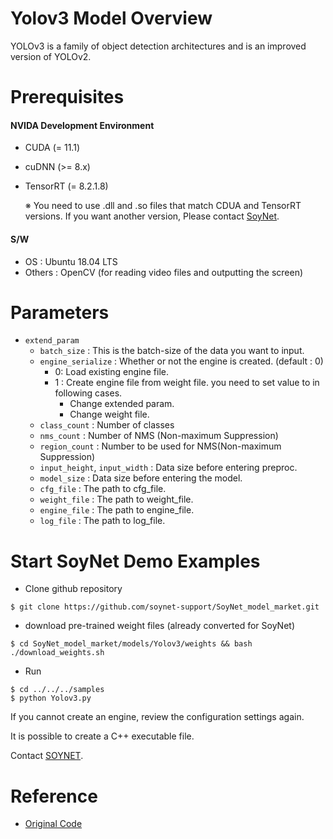 # Yolov3 Model Overview
YOLOv3 is a family of object detection architectures and is an improved version of YOLOv2.

# Prerequisites

#### NVIDA Development Environment
 - CUDA (= 11.1)
 - cuDNN (>= 8.x)
 - TensorRT (= 8.2.1.8)
 
    ※ You need to use .dll and .so files that match CDUA and TensorRT versions. If you want another version, Please contact [SoyNet](https://soynet.io/en/).
#### S/W
 - OS : Ubuntu 18.04 LTS
 - Others : OpenCV (for reading video files and outputting the screen)


# Parameters
 - `extend_param`
      - `batch_size` : This is the batch-size of the data you want to input.
      - `engine_serialize` : Whether or not the engine is created. (default : 0)
         - 0: Load existing engine file.
         - 1 : Create engine file from weight file. you need to set value to in following cases.
            - Change extended param.
            - Change weight file.
      - `class_count` : Number of classes
      - `nms_count` : Number of NMS (Non-maximum Suppression)
      - `region_count` : Number to be used for NMS(Non-maximum Suppression)
      - `input_height`, `input_width` : Data size before entering preproc.
      - `model_size` : Data size before entering the model.
      - `cfg_file` : The path to cfg_file.
      - `weight_file` : The path to weight_file.
      - `engine_file` : The path to engine_file.
      - `log_file` :  The path to log_file.



# Start SoyNet Demo Examples

* Clone github repository

```
$ git clone https://github.com/soynet-support/SoyNet_model_market.git
```

* download pre-trained weight files (already converted for SoyNet)

```
$ cd SoyNet_model_market/models/Yolov3/weights && bash ./download_weights.sh
```

* Run
```
$ cd ../../../samples
$ python Yolov3.py 
```

If you cannot create an engine, review the configuration settings again.

It is possible to create a C++ executable file.

Contact [SOYNET](https://market.soymlops.com/#/contact-us).

# Reference
 - [Original Code](https://github.com/ultralytics/yolov5)
